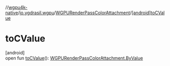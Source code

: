 //[wgpu4k-native](../../../index.md)/[io.ygdrasil.wgpu](../index.md)/[WGPURenderPassColorAttachment](index.md)/[[android]toCValue]([android]to-c-value.md)

# toCValue

[android]\
open fun [toCValue]([android]to-c-value.md)(): [WGPURenderPassColorAttachment.ByValue](../../io.ygdrasil.wgpu.android/-w-g-p-u-render-pass-color-attachment/-by-value/index.md)